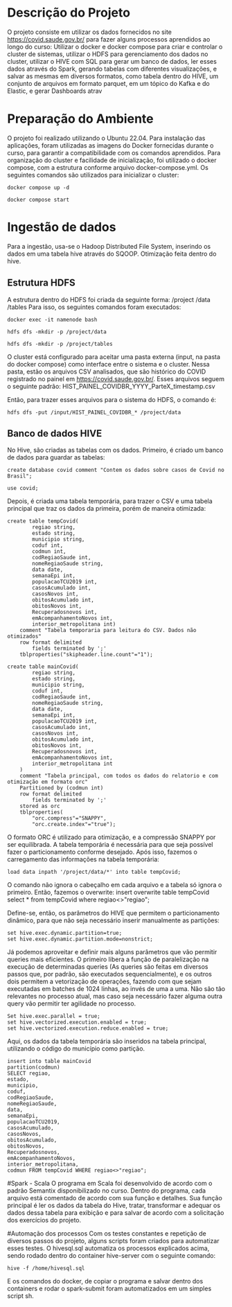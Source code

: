 # Descrição do Projeto

O projeto consiste em utilizar os dados fornecidos no site https://covid.saude.gov.br/ para fazer alguns processos aprendidos ao longo do curso: Utilizar o docker e docker compose para criar e controlar o cluster de sistemas, utilizar o HDFS para gerenciamento dos dados no cluster, utilizar o HIVE com SQL para gerar um banco de dados, ler esses dados através do Spark, gerando tabelas com diferentes visualizações, e salvar as mesmas em diversos formatos, como tabela dentro do HIVE, um conjunto de arquivos em formato parquet, em um tópico do Kafka e do Elastic, e gerar Dashboards atrav

# Preparação do Ambiente
O projeto foi realizado utilizando o Ubuntu 22.04. Para instalação das aplicações, foram utilizadas as imagens do Docker fornecidas durante o curso, para garantir a compatibilidade com os comandos aprendidos. 
Para organização do cluster e facilidade de inicialização, foi utilizado o docker compose, com a estrutura conforme arquivo docker-compose.yml. Os seguintes comandos são utilizados para inicializar o cluster: 

`docker compose up -d`

`docker compose start`

# Ingestão de dados
Para a ingestão, usa-se o Hadoop Distributed File System, inserindo os dados em uma tabela hive através do SQOOP. Otimização feita dentro do hive. 
## Estrutura HDFS
A estrutura dentro do HDFS foi criada da seguinte forma:
    /project
        /data
        /tables
Para isso, os seguintes comandos foram executados: 

`docker exec -it namenode bash`

`hdfs dfs -mkdir -p /project/data`

`hdfs dfs -mkdir -p /project/tables`

O cluster está configurado para aceitar uma pasta externa (input, na pasta do docker compose) como interface entre o sistema e o cluster. Nessa pasta, estão os arquivos CSV analisados, que são histórico do COVID registrado no painel em https://covid.saude.gov.br/. Esses arquivos seguem o seguinte padrão:
 HIST_PAINEL_COVIDBR_YYYY_ParteX_timestamp.csv

Então, para trazer esses arquivos para o sistema do HDFS, o comando é: 

`hdfs dfs -put /input/HIST_PAINEL_COVIDBR_* /project/data`

## Banco de dados HIVE

No Hive, são criadas as tabelas com os dados. Primeiro, é criado um banco de dados para guardar as tabelas:

`create database covid comment "Contem os dados sobre casos de Covid no Brasil";`

`use covid;`

Depois, é criada uma tabela temporária, para trazer o CSV e uma tabela principal que traz os dados da primeira, porém de maneira otimizada:

```
create table tempCovid(
        regiao string,
        estado string,
        municipio string,
        coduf int,
        codmun int,
        codRegiaoSaude int,
        nomeRegiaoSaude string,
        data date,
        semanaEpi int,
        populacaoTCU2019 int,
        casosAcumulado int,
        casosNovos int,
        obitosAcumulado int,
        obitosNovos int,
        Recuperadosnovos int,
        emAcompanhamentoNovos int,
        interior_metropolitana int)
    comment "Tabela temporaria para leitura do CSV. Dados não otimizados"
    row format delimited
        fields terminated by ';'
    tblproperties("skipheader.line.count"="1");
```

```
create table mainCovid(
        regiao string,
        estado string,
        municipio string,
        coduf int,
        codRegiaoSaude int,
        nomeRegiaoSaude string,
        data date,
        semanaEpi int,
        populacaoTCU2019 int,
        casosAcumulado int,
        casosNovos int,
        obitosAcumulado int,
        obitosNovos int,
        Recuperadosnovos int,
        emAcompanhamentoNovos int,
        interior_metropolitana int
    )
    comment "Tabela principal, com todos os dados do relatorio e com otimização em formato orc"
    Partitioned by (codmun int)
    row format delimited
        fields terminated by ';'
    stored as orc
    tblproperties(
        "orc.compress"="SNAPPY",
        "orc.create.index"="true");
``` 
O formato ORC é utilizado para otimização, e a compressão SNAPPY por ser equilibrada. A tabela temporária é necessária para que seja possível fazer o particionamento conforme desejado. Após isso, fazemos o carregamento das informações na tabela temporária: 

`load data inpath '/project/data/*' into table tempCovid;`

O comando não ignora o cabeçalho em cada arquivo e a tabela só ignora o primeiro. Então, fazemos o overwrite: 
    insert overwrite table tempCovid  
    select * from tempCovid
    where regiao<>"regiao"; 

Define-se, então, os parâmetros do HIVE que permitem o particionamento dinâmico, para que não seja necessário inserir manualmente as partições:

```
set hive.exec.dynamic.partition=true;
set hive.exec.dynamic.partition.mode=nonstrict;
```

Já podemos aproveitar e definir mais alguns parâmetros que vão permitir queries mais eficientes. O primeiro libera a função de paralelização na execução de determinadas queries (As queries são feitas em diversos passos que, por padrão, são executados sequencialmente), e os outros dois permitem a vetorização de operações, fazendo com que sejam executadas em batches de 1024 linhas, ao invés de uma a uma. Não são tão relevantes no processo atual, mas caso seja necessário fazer alguma outra query vão permitir ter agilidade no processo. 

```
Set hive.exec.parallel = true;
set hive.vectorized.execution.enabled = true;
set hive.vectorized.execution.reduce.enabled = true;
```

Aqui, os dados da tabela temporária são inseridos na tabela principal, utilizando o código do município como partição. 

```
insert into table mainCovid
partition(codmun)
SELECT regiao,
estado,
municipio,
coduf,
codRegiaoSaude,
nomeRegiaoSaude,
data,
semanaEpi,
populacaoTCU2019,
casosAcumulado,
casosNovos,
obitosAcumulado,
obitosNovos,
Recuperadosnovos,
emAcompanhamentoNovos,
interior_metropolitana,
codmun FROM tempCovid WHERE regiao<>"regiao";
```

#Spark - Scala
O programa em Scala foi desenvolvido de acordo com o padrão Semantix disponibilizado no curso. Dentro do programa, cada arquivo está comentado de acordo com sua função e detalhes. Sua função principal é ler os dados da tabela do Hive, tratar, transformar e adequar os dados dessa tabela para exibição e para salvar de acordo com a solicitação dos exercícios do projeto. 

#Automação dos processos
Com os testes constantes e repetição de diversos passos do projeto, alguns scripts foram criados para automatizar esses testes. O hivesql.sql automatiza os processos explicados acima, sendo rodado dentro do container hive-server com o seguinte comando:

`hive -f /home/hivesql.sql`

E os comandos do docker, de copiar o programa e salvar dentro dos containers e rodar o spark-submit foram automatizados em um simples script sh. 
